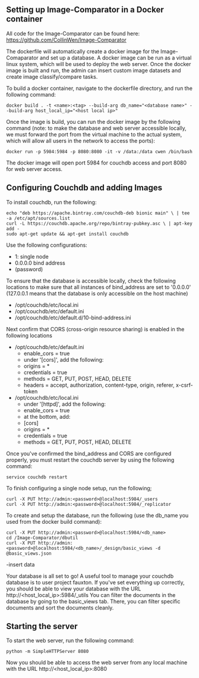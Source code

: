 ## Setting up Image-Comparator in a Docker container ##

All code for the Image-Comparator can be found here: https://github.com/CollinWen/Image-Comparator

The dockerfile will automatically create a docker image for the Image-Comaparator and set up a database. A docker image can be run as a virtual linux system, which will be used to deploy the web server. Once the docker image is built and run, the admin can insert custom image datasets and create image classify/compare tasks.

To build a docker container, navigate to the dockerfile directory, and run the following command:
```
docker build . -t <name>:<tag> --build-arg db_name="<database name>" --build-arg host_local_ip="<host local ip>"
```

Once the image is build, you can run the docker image by the following command (note: to make the database and web server accessible locally, we must forward the port from the virtual machine to the actual system, which will allow all users in the network to access the ports):
```
docker run -p 5984:5984 -p 8080:8080 -it -v /data:/data cwen /bin/bash
```

The docker image will open port 5984 for couchdb access and port 8080 for web server access.

## Configuring Couchdb and adding Images ##

To install couchdb, run the following:
```
echo "deb https://apache.bintray.com/couchdb-deb bionic main" \ | tee -a /etc/apt/sources.list
curl -L https://couchdb.apache.org/repo/bintray-pubkey.asc \ | apt-key add -
sudo apt-get update && apt-get install couchdb
```

Use the following configurations:
* 1: single node
* 0.0.0.0 bind address
* (password)

To ensure that the database is accessible locally, check the following locations to make sure that all instances of bind_address are set to '0.0.0.0' (127.0.0.1 means that the database is only accessible on the host machine)
* /opt/couchdb/etc/local.ini
* /opt/couchdb/etc/default.ini
* /opt/couchdb/etc/default.d/10-bind-address.ini

Next confirm that CORS (cross-origin resource sharing) is enabled in the following locations
* /opt/couchdb/etc/default.ini
    * enable_cors = true
    * under '[cors]', add the following:
	* origins = *
	* credentials = true
	* methods = GET, PUT, POST, HEAD, DELETE
	* headers = accept, authorization, content-type, origin, referer, x-csrf-token
* /opt/couchdb/etc/local.ini
    * under '[httpd]', add the following:
	* enable_cors = true
    * at the bottom, add:
	* [cors]
	* origins = *
	* credentials = true
	* methods = GET, PUT, POST, HEAD, DELETE

Once you've confirmed the bind_address and CORS are configured properly, you must restart the couchdb server by using the following command:
```
service couchdb restart
```

To finish configuring a single node setup, run the following;
```
curl -X PUT http://admin:<password>@localhost:5984/_users
curl -X PUT http://admin:<password>@localhost:5984/_replicator
```

To create and setup the database, run the following (use the db_name you used from the docker build command):
```
curl -X PUT http://admin:<password>@localhost:5984/<db_name>
cd /Image-Comparator/dbutil
curl -X PUT http://admin:<password>@localhost:5984/<db_name>/_design/basic_views -d @basic_views.json
```

-insert data

Your database is all set to go! A useful tool to manage your couchdb database is to user project fauxton. If you've set everything up correctly, you should be able to view your database with the URL http://<host_local_ip>:5984/_utils
You can filter the documents in the database by going to the basic_views tab. There, you can filter specific documents and sort the documents cleanly.

## Starting the server ##

To start the web server, run the following command:
```
python -m SimpleHTTPServer 8080
```

Now you should be able to access the web server from any local machine with the URL http://<host_local_ip>:8080

